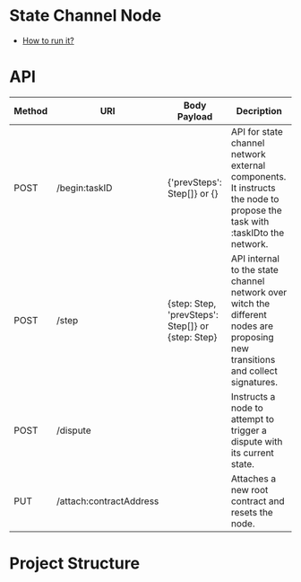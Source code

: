 # State Channel Node

- [How to run it?](https://github.com/fstiehle/leafhopper-prototype#run-it) 

# API

| Method | URI                     | Body Payload                                       | Decription                                                                                                                      |
|--------|-------------------------|----------------------------------------------------|---------------------------------------------------------------------------------------------------------------------------------|
| POST   | /begin:taskID           | {'prevSteps': Step[]} or {}                        | API for state channel network external components. It instructs the node to propose the task with :taskIDto the network.        |
| POST   | /step                   | {step: Step, 'prevSteps': Step[]}  or {step: Step} | API internal to the state channel network over witch the different nodes  are proposing new transitions and collect signatures. |
| POST   | /dispute                |                                                    | Instructs a node to attempt to trigger a dispute with its current state.                                                        |
| PUT    | /attach:contractAddress |                                                    | Attaches a new root contract and resets the node.                                                                       |

# Project Structure
